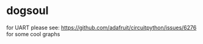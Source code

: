 # dogsoul
for UART please see: https://github.com/adafruit/circuitpython/issues/6276 for some cool graphs
